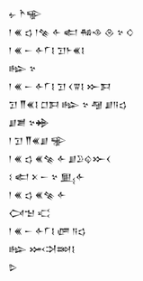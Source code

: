 <div class='block'>
<div class='line'>𒉡 𒋻𒊍</div>
<div class='line'>𒁹 𒌍 𒌓 𒁹𒆚 𒅆 𒅗 𒄀𒈾 𒊮 𒆳 𒄭</div>
<div class='line'>𒁹 𒌍 𒀸 𒅆𒇲𒋙 𒋛𒈨𒌍𒋙</div>
<div class='line'>𒈗 𒆳</div>
<div class='line'>𒁹 𒌍 𒀸 𒅆𒇲𒋙 𒋛 𒌋𒐊𒋙 𒁍𒁕</div>
<div class='line'>𒋛 𒐖𒌍𒋙 𒆸𒁕 𒈗 𒆳 𒆷 𒋗𒀀𒌓</div>
<div class='line'>𒋗𒋢 𒆳𒄉</div>
<div class='line'>𒁹 𒋛 𒐖𒌍𒋗 𒊌</div>
<div class='line'>𒁹 𒌍 𒌓 𒌍𒆚 𒅆 𒋗𒊒𒌒𒁍𒌋</div>
<div class='line'>𒑱 𒅗 𒉽 𒀸 𒆳 𒅅𒅆</div>
<div class='line'>𒁹 𒌍 𒌓 𒌍𒆚 𒅆</div>
<div class='line'>𒉏𒈠 𒄣</div>
<div class='line'>𒁹 𒌍 𒀸 𒅆𒇲𒋙 𒂇 𒀀𒌓</div>
<div class='line'>𒈗 𒈲𒋫𒇷𒋙</div>
<div class='line'>𒌇</div>
</div>